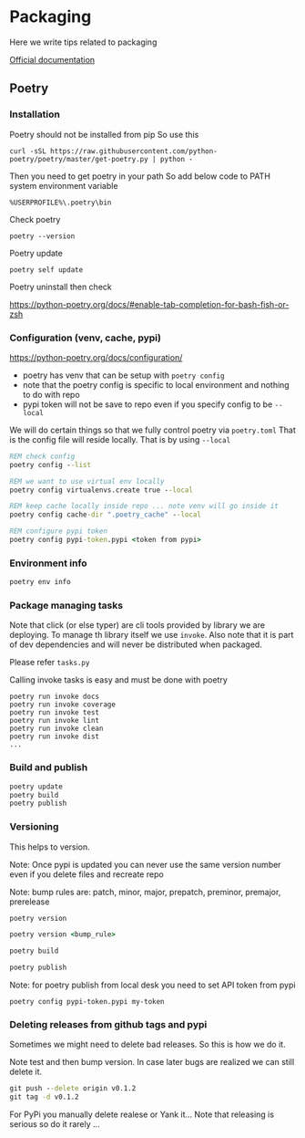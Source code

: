 # Packaging

Here we write tips related to packaging

[Official documentation](https://python-poetry.org/docs)

## Poetry

### Installation

Poetry should not be installed from pip
So use this
```
curl -sSL https://raw.githubusercontent.com/python-poetry/poetry/master/get-poetry.py | python -
```
Then you need to get poetry in your path
So add below code to PATH system environment variable
```
%USERPROFILE%\.poetry\bin
```

Check poetry

```
poetry --version
```

Poetry update

```
poetry self update
```

Poetry uninstall then check

https://python-poetry.org/docs/#enable-tab-completion-for-bash-fish-or-zsh

### Configuration (venv, cache, pypi)

https://python-poetry.org/docs/configuration/

+ poetry has venv that can be setup with `poetry config`
+ note that the poetry config is specific to local environment and nothing to do with repo
+ pypi token will not be save to repo even if you specify config to be `--local`

We will do certain things so that we fully control poetry via `poetry.toml`
That is the config file will reside locally. That is by using `--local`

```cmd
REM check config
poetry config --list

REM we want to use virtual env locally
poetry config virtualenvs.create true --local

REM keep cache locally inside repo ... note venv will go inside it
poetry config cache-dir ".poetry_cache" --local

REM configure pypi token
poetry config pypi-token.pypi <token from pypi>
```

### Environment info

```cmd
poetry env info
```


### Package managing tasks

Note that click (or else typer) are cli tools provided by library we are deploying.
To manage th library itself we use `invoke`.
Also note that it is part of dev dependencies and will never be distributed when packaged.

Please refer `tasks.py`

Calling invoke tasks is easy and must be done with poetry

```
poetry run invoke docs
poetry run invoke coverage
poetry run invoke test
poetry run invoke lint
poetry run invoke clean
poetry run invoke dist
...
```


### Build and publish

```cmd
poetry update
poetry build
poetry publish
```


### Versioning

This helps to version.

Note: Once pypi is updated you can never use the same version number even if you
  delete files and recreate repo

Note: bump rules are:
  patch, minor, major, prepatch, preminor, premajor, prerelease

```cmd
poetry version

poetry version <bump_rule>

poetry build

poetry publish

```

Note: for poetry publish from local desk you need to set API token from pypi

```
poetry config pypi-token.pypi my-token
```


### Deleting releases from github tags and pypi

Sometimes we might need to delete bad releases. So this is how we do it.

Note test and then bump version. In case later bugs are realized we can still delete it.

```cmd
git push --delete origin v0.1.2
git tag -d v0.1.2
```

For PyPi you manually delete realese or Yank it...
Note that releasing is serious so do it rarely ...
